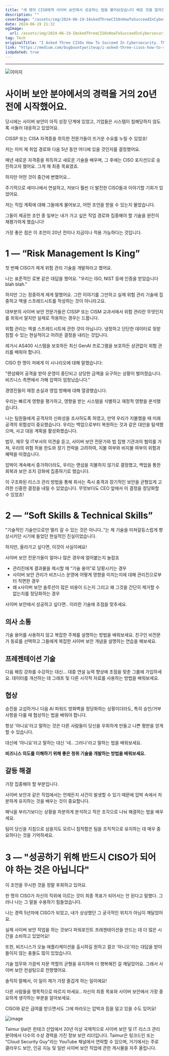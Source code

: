 ```yaml
---
title: "세 명의 CISO에게 사이버 보안에서 성공하는 법을 물어보았습니다 배운 것을 알려드립니다"
description: ""
coverImage: "/assets/img/2024-06-19-IAskedThreeCISOsHowToSucceedInCybersecurityThisIsWhatILearnt_0.png"
date: 2024-06-19 21:32
ogImage:
  url: /assets/img/2024-06-19-IAskedThreeCISOsHowToSucceedInCybersecurityThisIsWhatILearnt_0.png
tag: Tech
originalTitle: "I Asked Three CISOs How To Succeed In Cybersecurity. This Is What I Learnt …"
link: "https://medium.com/bugbountywriteup/i-asked-three-cisos-how-to-succeed-in-cybersecurity-this-is-what-i-learnt-b1fbc2b11a75"
isUpdated: true
---
```


---

![이미지](/assets/img/2024-06-19-IAskedThreeCISOsHowToSucceedInCybersecurityThisIsWhatILearnt_0.png)

# 사이버 보안 분야에서의 경력을 거의 20년 전에 시작했어요.

당시에는 사이버 보안이 아직 성장 단계에 있었고, 기업들은 시스템이 침해당하지 않도록 서둘러 대응하고 있었어요.

CISSP 또는 CISA 자격증을 취득한 전문가들이 뜨거운 수요를 누릴 수 있었죠!

<!-- cozy-coder - 수평 -->

<ins class="adsbygoogle"
     style="display:block"
     data-ad-client="ca-pub-4877378276818686"
     data-ad-slot="1107185301"
     data-ad-format="auto"
     data-full-width-responsive="true"></ins>

<script>
     (adsbygoogle = window.adsbygoogle || []).push({});
</script>

저는 이미 제 취업 경로와 다음 5년 동안 어디에 있을 것인지를 결정했어요.

매년 새로운 자격증을 취득하고 새로운 기술을 배우며, 그 후에는 CISO 포지션으로 승진하고자 했어요. 그게 제 최종 목표였죠.

하지만 어떤 것이 중간에 변했어요...

주기적으로 세미나에서 연설하고, 저보다 훨씬 더 발전한 CISO들과 이야기할 기회가 있었어요.

<!-- cozy-coder - 수평 -->

<ins class="adsbygoogle"
     style="display:block"
     data-ad-client="ca-pub-4877378276818686"
     data-ad-slot="1107185301"
     data-ad-format="auto"
     data-full-width-responsive="true"></ins>

<script>
     (adsbygoogle = window.adsbygoogle || []).push({});
</script>

저는 직업 계획에 대해 그들에게 물어보고, 어떤 조언을 받을 수 있는지 물었습니다.

그들이 제공한 조언 중 일부는 내가 가고 싶은 직업 경로와 집중해야 할 기술을 완전히 재평가하게 했습니다!

가장 좋은 점은 이 조언이 20년 전이나 지금이나 적용 가능하다는 것입니다.

# 1 — “Risk Management Is King”

<!-- cozy-coder - 수평 -->

<ins class="adsbygoogle"
     style="display:block"
     data-ad-client="ca-pub-4877378276818686"
     data-ad-slot="1107185301"
     data-ad-format="auto"
     data-full-width-responsive="true"></ins>

<script>
     (adsbygoogle = window.adsbygoogle || []).push({});
</script>

첫 번째 CISO가 제게 위험 관리 기술을 개발하라고 했어요.

나는 표준적인 로봇 같은 대답을 했어요. "우리는 ISO, NIST 등에 인증을 받았습니다 blah blah."

하지만 그는 정중하게 제게 말했어요. 그런 이야기를 그만하고 실제 위험 관리 기술에 집중하고 엑셀 스프레드시트를 작성하는 것이 아니라고요.

대부분의 사이버 보안 전문가들은 CISSP 또는 CISM 교과서에서 위험 관리란 무엇인지를 외워서 알지만 실제로 적용하는 경우는 드뭅니다.

<!-- cozy-coder - 수평 -->

<ins class="adsbygoogle"
     style="display:block"
     data-ad-client="ca-pub-4877378276818686"
     data-ad-slot="1107185301"
     data-ad-format="auto"
     data-full-width-responsive="true"></ins>

<script>
     (adsbygoogle = window.adsbygoogle || []).push({});
</script>

위험 관리는 엑셀 스프레드시트에 관한 것이 아닙니다. 냉정하고 단단한 데이터로 뒷받침할 수 있는 현실적이고 어려운 결정을 내리는 것입니다.

레거시 AS400 시스템을 보호하든 최신 GenAI 프로그램을 보호하든 상관없이 위험 관리를 배워야 합니다.

CISO 한 명이 저에게 이 시나리오에 대해 말했습니다:

"랜섬웨어 공격을 받아 운영이 중단되고 상당한 금액을 요구하는 상황이 벌어졌습니다. 비즈니스 측면에서 가해 압력이 엄청났습니다."

<!-- cozy-coder - 수평 -->

<ins class="adsbygoogle"
     style="display:block"
     data-ad-client="ca-pub-4877378276818686"
     data-ad-slot="1107185301"
     data-ad-format="auto"
     data-full-width-responsive="true"></ins>

<script>
     (adsbygoogle = window.adsbygoogle || []).push({});
</script>

경영진들이 재정 손실과 영업 방해에 대해 열광했습니다.

우리는 빠르게 영향을 평가하고, 영향을 받는 시스템을 식별하고 재정적 영향을 분석했습니다.

나는 팀원들에게 공격자의 신뢰성을 조사하도록 하였고, 만약 우리가 지불했을 때 미래 공격의 위험성이 중요했습니다. 우리는 백업으로부터 복원하는 것과 같은 대안을 탐색했으며, 사고 대응 계획을 활성화했습니다.

법무, 재무 및 IT부서의 의견을 듣고, 사이버 보안 전문가와 법 집행 기관과의 협의를 거쳐, 우리의 위험 허용 한도와 장기 전략을 고려하여, 지불 여부와 비지불 여부의 위험과 혜택을 따졌습니다.

<!-- cozy-coder - 수평 -->

<ins class="adsbygoogle"
     style="display:block"
     data-ad-client="ca-pub-4877378276818686"
     data-ad-slot="1107185301"
     data-ad-format="auto"
     data-full-width-responsive="true"></ins>

<script>
     (adsbygoogle = window.adsbygoogle || []).push({});
</script>

압박이 계속해서 증가하더라도, 우리는 랜섬을 지불하지 않기로 결정했고, 백업을 통한 회복과 보안 조치 강화에 집중하기로 했습니다.

이 구조화된 리스크 관리 방법을 통해 회사는 즉시 충격과 장기적인 보안을 균형있게 고려한 신중한 결정을 내릴 수 있었습니다. 무엇보다도 CEO 앞에서 이 결정을 정당화할 수 있었죠!

# 2 — “Soft Skills & Technical Skills”

"기술적인 기술만으로만 멀리 갈 수 있는 것은 아니다.."는 제 기술을 미쳐갈등스럽게 향상시키던 시기에 들었던 현실적인 진실이었습니다.

<!-- cozy-coder - 수평 -->

<ins class="adsbygoogle"
     style="display:block"
     data-ad-client="ca-pub-4877378276818686"
     data-ad-slot="1107185301"
     data-ad-format="auto"
     data-full-width-responsive="true"></ins>

<script>
     (adsbygoogle = window.adsbygoogle || []).push({});
</script>

하지만, 올라가고 싶다면, 이것이 사실이에요!

사이버 보안 전문가들이 얼마나 많은 경우에 얼어붙는지 놀랍죠

- 관리진에게 결과물을 제시할 때 “기술 용어”로 당황시키는 경우
- 사이버 보안 관리가 비즈니스 운영에 어떻게 영향을 미치는지에 대해 관리진으로부터 직면한 경우
- 왜 x사이버 보안 솔루션이 많은 비용이 드는지 그리고 왜 그것을 간단히 제거할 수 없는지를 정당화하는 경우

사이버 보안에서 성공하고 싶다면.. 이러한 기술에 초점을 맞추세요.

<!-- cozy-coder - 수평 -->

<ins class="adsbygoogle"
     style="display:block"
     data-ad-client="ca-pub-4877378276818686"
     data-ad-slot="1107185301"
     data-ad-format="auto"
     data-full-width-responsive="true"></ins>

<script>
     (adsbygoogle = window.adsbygoogle || []).push({});
</script>

## 의사 소통

기술 용어를 사용하지 않고 복잡한 주제를 설명하는 방법을 배워보세요. 친구인 비전문가 동료를 선택하고 그들에게 복잡한 사이버 보안 개념을 설명하는 연습을 해보세요.

## 프레젠테이션 기술

다음 해킹 강좌를 수강하는 대신... 대중 연설 능력 향상에 초점을 맞춘 그룹에 가입하세요. 데이터를 개선하는 데 그래프 및 다른 시각적 자료를 사용하는 방법을 배워보세요.

<!-- cozy-coder - 수평 -->

<ins class="adsbygoogle"
     style="display:block"
     data-ad-client="ca-pub-4877378276818686"
     data-ad-slot="1107185301"
     data-ad-format="auto"
     data-full-width-responsive="true"></ins>

<script>
     (adsbygoogle = window.adsbygoogle || []).push({});
</script>

## 협상

승진을 교섭하거나 다음 AI 파워드 방화벽을 정당화하는 상황이더라도, 특히 승인/거부 사항을 다룰 때 협상하는 법을 배워야 합니다.

항상 '아니요'라고 말하는 것은 다른 사람들이 당신을 우회하게 만들고 나쁜 평판을 얻게 할 수 있습니다.

대신에 '아니요'라고 말하는 대신 '네.. 그러나'라고 말하는 법을 배워보세요.

<!-- cozy-coder - 수평 -->

<ins class="adsbygoogle"
     style="display:block"
     data-ad-client="ca-pub-4877378276818686"
     data-ad-slot="1107185301"
     data-ad-format="auto"
     data-full-width-responsive="true"></ins>

<script>
     (adsbygoogle = window.adsbygoogle || []).push({});
</script>

**비즈니스 의도를 이해하기 위해 좋은 청취 기술을 개발하는 방법을 배워보세요.**

## 갈등 해결

가장 집중해야 할 부분입니다.

사이버 보안과 같은 직업에서는 언제든지 사건이 발생할 수 있기 때문에 압박 속에서 차분하게 유지하는 것을 배우는 것이 중요합니다.

<!-- cozy-coder - 수평 -->

<ins class="adsbygoogle"
     style="display:block"
     data-ad-client="ca-pub-4877378276818686"
     data-ad-slot="1107185301"
     data-ad-format="auto"
     data-full-width-responsive="true"></ins>

<script>
     (adsbygoogle = window.adsbygoogle || []).push({});
</script>

패닉을 부리기보다는 상황을 차분하게 분석하고 작은 조각으로 나눠 해결하는 법을 배우세요.

팀이 당신을 지침으로 삼을지도 모르니 침착함은 팀을 조직적으로 유지하는 데 매우 중요하다는 것을 기억하세요.

# 3 — "성공하기 위해 반드시 CISO가 되어야 하는 것은 아닙니다"

이 조언을 무시한 것을 정말 후회하고 있어요.

<!-- cozy-coder - 수평 -->

<ins class="adsbygoogle"
     style="display:block"
     data-ad-client="ca-pub-4877378276818686"
     data-ad-slot="1107185301"
     data-ad-format="auto"
     data-full-width-responsive="true"></ins>

<script>
     (adsbygoogle = window.adsbygoogle || []).push({});
</script>

한 명의 CISO가 자신의 직위에 이르는 것이 최종 목표가 되어서는 안 된다고 말했다. 그러나 나는 그 말을 수용하기 힘들었습니다.

나는 경력 5년차에 CISO가 되었고, 내가 상상했던 그 궁극적인 위치가 아님이 깨달았어요.

실제 사이버 보안 작업을 하는 것보다 파워포인트 프레젠테이션을 만드는 데 더 많은 시간을 소비하고 있었어요!

또한, 비즈니스가 오늘 애플리케이션을 출시하길 원하고 결코 '아니오'라는 대답을 받아들이지 않는 충돌도 많이 있었습니다.

<!-- cozy-coder - 수평 -->

<ins class="adsbygoogle"
     style="display:block"
     data-ad-client="ca-pub-4877378276818686"
     data-ad-slot="1107185301"
     data-ad-format="auto"
     data-full-width-responsive="true"></ins>

<script>
     (adsbygoogle = window.adsbygoogle || []).push({});
</script>

기술 업무와 가끔씩 자문 역할의 균형을 유지하며 더 행복해진 걸 깨달았어요. 그래서 사이버 보안 컨설팅으로 전향했어요.

솔직히 말해서, 이 일이 제가 가장 즐겁게 하는 일이에요!

다른 사람들을 맹목적으로 따르지 마세요.. 자신의 최종 목표와 사이버 보안에서 가장 중요하게 생각하는 부분을 알아보세요.

CISO와 같은 급여를 받으면서도 그에 따라오는 압박과 짐을 덜고 있을 수도 있어요!

<!-- cozy-coder - 수평 -->

<ins class="adsbygoogle"
     style="display:block"
     data-ad-client="ca-pub-4877378276818686"
     data-ad-slot="1107185301"
     data-ad-format="auto"
     data-full-width-responsive="true"></ins>

<script>
     (adsbygoogle = window.adsbygoogle || []).push({});
</script>

![image](/assets/img/2024-06-19-IAskedThreeCISOsHowToSucceedInCybersecurityThisIsWhatILearnt_1.png)

Taimur Ijlal은 핀테크 산업에서 20년 이상 국제적으로 사이버 보안 및 IT 리스크 관리 분야에서 다수의 수상 경력을 가진 정보 보안 리더입니다. Taimur은 링크드인 또는 "Cloud Security Guy"라는 YouTube 채널에서 연락할 수 있으며, 거기에서는 주로 클라우드 보안, 인공 지능 및 일반 사이버 보안 직업에 관한 게시물을 자주 올립니다.
